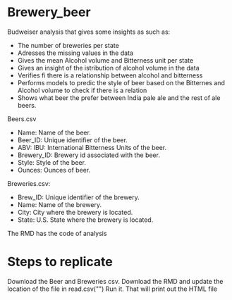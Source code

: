 # Brewery_beer
Budweiser analysis that gives some insights as such as:
  - The number of breweries per state
  - Adresses the missing values in the data
  - Gives the mean Alcohol volume and Bitterness unit per state
  - Gives an insight of the istribution of alcohol volume in the data
  - Verifies fi there is a relationship between alcohol and bitterness
  - Performs models to predic the style of beer based on the Bitternes and Alcohol volume to check if there is a relation
  - Shows what beer the prefer between India pale ale and the rest of ale beers.


Beers.csv
  - Name: Name of the beer. 
  - Beer_ID: Unique identifier of the beer.
  - ABV: IBU: International Bitterness Units of the beer.
  - Brewery_ID: Brewery id associated with the beer.
  - Style: Style of the beer.
  - Ounces: Ounces of beer.

Breweries.csv:
  - Brew_ID: Unique identifier of the brewery.
  - Name: Name of the brewery.
  - City: City where the brewery is located.
  - State: U.S. State where the brewery is located.

The RMD has the code of analysis

# Steps to replicate
  Download the Beer and Breweries csv.
  Download the RMD and update the location of the file in read.csv("") 
  Run it. That will print out the HTML file




